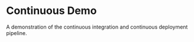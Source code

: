 # Continuous Demo

A demonstration of the continuous integration and continuous deployment pipeline.